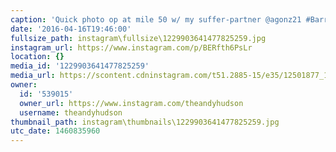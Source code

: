 ```yaml
---
caption: 'Quick photo op at mile 50 w/ my suffer-partner @agonz21 #BarryRoubaix #lovestarfactoryteam'
date: '2016-04-16T19:46:00'
fullsize_path: instagram\fullsize\1229903641477825259.jpg
instagram_url: https://www.instagram.com/p/BERfth6PsLr
location: {}
media_id: '1229903641477825259'
media_url: https://scontent.cdninstagram.com/t51.2885-15/e35/12501877_1752071105025417_1620721342_n.jpg?ig_cache_key=MTIyOTkwMzY0MTQ3NzgyNTI1OQ%3D%3D.2
owner:
  id: '539015'
  owner_url: https://www.instagram.com/theandyhudson
  username: theandyhudson
thumbnail_path: instagram\thumbnails\1229903641477825259.jpg
utc_date: 1460835960
---
```

